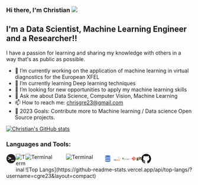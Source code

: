### Hi there, I'm Christian <img src="https://raw.githubusercontent.com/MartinHeinz/MartinHeinz/master/wave.gif" width="30px"> 


## I'm a Data Scientist, Machine Learning Engineer and a Researcher!!
 I have a passion for learning and sharing my knowledge with others in a way that's as public as possible. 

- 🔭 I’m currently working on the application of machine learning in virtual diagnostics for the European XFEL  
- 🌱 I’m currently learning Deep learning techniques
- 👯 I’m looking for new opportunities to apply my machine learning skills
- 💬 Ask me about Data Science, Computer Vision, Machine Learning 
- 📫 How to reach me: chrisgre23@gmail.com
- 🥅 2023 Goals: Contribute more to Machine learning / Data science  Open Source projects.



[![Christian's GitHub stats](https://github-readme-stats.vercel.app/api?username=cgre23&show_icons=true&theme=radical)](https://github.com/cgre23/github-readme-stats)

### Languages and Tools:


<img align="left" alt="Terminal" width="26px" src="https://raw.githubusercontent.com/github/explore/80688e429a7d4ef2fca1e82350fe8e3517d3494d/topics/terminal/terminal.png" />

<img align="left" alt="Terminal" width="26px" src="https://upload.wikimedia.org/wikipedia/commons/0/0a/Python.svg" />


<img align="left" alt="Terminal" width="110px" src="https://img.shields.io/badge/TensorFlow-FF6F00?style=for-the-badge&logo=tensorflow&logoColor=white">

<img align="left" alt="Terminal" width="100px" src="https://img.shields.io/badge/Tableau-E97627?style=for-the-badge&logo=Tableau&logoColor=white">


<img align="left" alt="SQL" width="26px" src="https://raw.githubusercontent.com/github/explore/80688e429a7d4ef2fca1e82350fe8e3517d3494d/topics/sql/sql.png" />
<img align="left" alt="MySQL" width="26px" src="https://raw.githubusercontent.com/github/explore/80688e429a7d4ef2fca1e82350fe8e3517d3494d/topics/mysql/mysql.png" />

<img align="left" alt="MongoDB" width="26px" src="https://raw.githubusercontent.com/github/explore/80688e429a7d4ef2fca1e82350fe8e3517d3494d/topics/mongodb/mongodb.png" />

<img align="left" alt="Git" width="26px" src="https://raw.githubusercontent.com/github/explore/80688e429a7d4ef2fca1e82350fe8e3517d3494d/topics/git/git.png" />

<img align="left" alt="GitHub" width="26px" src="https://raw.githubusercontent.com/github/explore/78df643247d429f6cc873026c0622819ad797942/topics/github/github.png" />
<br><br>
![Top Langs](https://github-readme-stats.vercel.app/api/top-langs/?username=cgre23&layout=compact)
